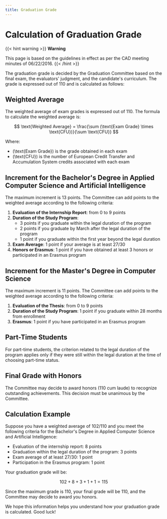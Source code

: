 ```yaml
---
title: Graduation Grade
---
```

# Calculation of Graduation Grade

{{< hint warning >}}
**Warning**

This page is based on the guidelines in effect as per the CAD meeting minutes of 06/22/2016.
{{< /hint >}}

The graduation grade is decided by the Graduation Committee based on the final exam, the evaluators' judgment, and the candidate's curriculum. The grade is expressed out of 110 and is calculated as follows:

## Weighted Average

The weighted average of exam grades is expressed out of 110. The formula to calculate the weighted average is:

$$
\text{Weighted Average} = \frac{\sum (\text{Exam Grade} \times \text{CFU})}{\sum \text{CFU}}
$$

Where:
- \(\text{Exam Grade}\) is the grade obtained in each exam
- \(\text{CFU}\) is the number of European Credit Transfer and Accumulation System credits associated with each exam

## Increment for the Bachelor's Degree in Applied Computer Science and Artificial Intelligence

The maximum increment is 13 points. The Committee can add points to the weighted average according to the following criteria:

1. **Evaluation of the Internship Report**: from 0 to 9 points
2. **Duration of the Study Program**:
   - 3 points if you graduate within the legal duration of the program
   - 2 points if you graduate by March after the legal duration of the program
   - 1 point if you graduate within the first year beyond the legal duration
3. **Exam Average**: 1 point if your average is at least 27/30
4. **Honors or Erasmus**: 1 point if you have obtained at least 3 honors or participated in an Erasmus program

## Increment for the Master's Degree in Computer Science

The maximum increment is 11 points. The Committee can add points to the weighted average according to the following criteria:

1. **Evaluation of the Thesis**: from 0 to 9 points
2. **Duration of the Study Program**: 1 point if you graduate within 28 months from enrollment
3. **Erasmus**: 1 point if you have participated in an Erasmus program

## Part-Time Students

For part-time students, the criterion related to the legal duration of the program applies only if they were still within the legal duration at the time of choosing part-time status.

## Final Grade with Honors

The Committee may decide to award honors (110 cum laude) to recognize outstanding achievements. This decision must be unanimous by the Committee.

## Calculation Example

Suppose you have a weighted average of 102/110 and you meet the following criteria for the Bachelor's Degree in Applied Computer Science and Artificial Intelligence:

- Evaluation of the internship report: 8 points
- Graduation within the legal duration of the program: 3 points
- Exam average of at least 27/30: 1 point
- Participation in the Erasmus program: 1 point

Your graduation grade will be:

$$
102 + 8 + 3 + 1 + 1 = 115
$$

Since the maximum grade is 110, your final grade will be 110, and the Committee may decide to award you honors.

We hope this information helps you understand how your graduation grade is calculated. Good luck!
